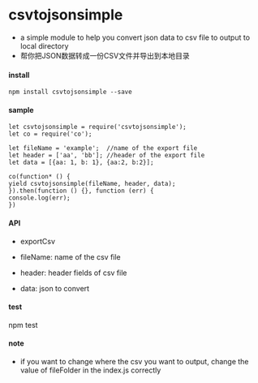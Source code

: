 # csvtojsonsimple

- a simple module to help you convert json data to csv file to output to local directory
- 帮你把JSON数据转成一份CSV文件并导出到本地目录

#### install

```
npm install csvtojsonsimple --save
```
#### sample

```
let csvtojsonsimple = require('csvtojsonsimple');
let co = require('co');

let fileName = 'example';  //name of the export file
let header = ['aa', 'bb']; //header of the export file
let data = [{aa: 1, b: 1}, {aa:2, b:2}];

co(function* () {
yield csvtojsonsimple(fileName, header, data);
}).then(function () {}, function (err) {
console.log(err);
})

```

#### API

- exportCsv

- fileName: name of the csv file
- header: header fields of csv file
- data: json to convert

#### test

npm test

#### note
- if you want to change where the csv you want to output, change the value of fileFolder in the index.js correctly